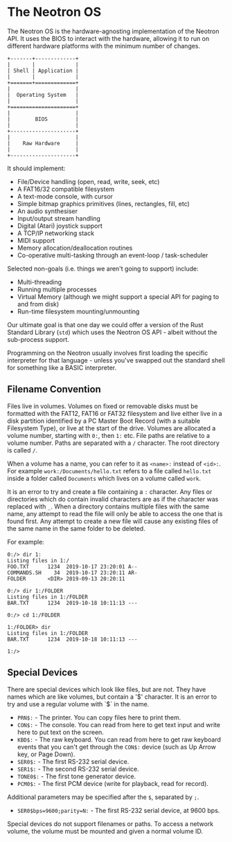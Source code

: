# The Neotron OS

The Neotron OS is the hardware-agnosting implementation of the Neotron API. It uses the BIOS to interact with the hardware, allowing it to run on different hardware platforms with the minimum number of changes.

```
+-------+-------------+
|       |             |
| Shell | Application |
|       |             |
+=======+=============+
|                     |
|  Operating System   |
|                     |
+=====================+
|                     |
|        BIOS         |
|                     |
+---------------------+
|                     |
|    Raw Hardware     |
|                     |
+---------------------+
```

It should implement:

* File/Device handling (open, read, write, seek, etc)
* A FAT16/32 compatible filesystem
* A text-mode console, with cursor
* Simple bitmap graphics primitives (lines, rectangles, fill, etc)
* An audio synthesiser
* Input/output stream handling
* Digital (Atari) joystick support
* A TCP/IP networking stack
* MIDI support
* Memory allocation/deallocation routines
* Co-operative multi-tasking through an event-loop / task-scheduler

Selected non-goals (i.e. things we aren't going to support) include:

* Multi-threading
* Running multiple processes
* Virtual Memory (although we might support a special API for paging to and from disk)
* Run-time filesystem mounting/unmounting

Our ultimate goal is that one day we could offer a version of the Rust Standard Library (`std`) which uses the Neotron OS API - albeit without the sub-process support.

Programming on the Neotron usually involves first loading the specific interpreter for that language - unless you've swapped out the standard shell for something like a BASIC interpreter.

## Filename Convention

Files live in volumes. Volumes on fixed or removable disks must be formatted with the FAT12, FAT16 or FAT32 filesystem and live either live in a disk partition identified by a PC Master Boot Record (with a suitable Filesystem Type), or live at the start of the drive. Volumes are allocated a volume number, starting with `0:`, then `1:` etc. File paths are relative to a volume number. Paths are separated with a `/` character. The root directory is called `/`.

When a volume has a name, you can refer to it as `<name>:` instead of `<id>:`. For example `work:/Documents/hello.txt` refers to a file called `hello.txt` inside a folder called `Documents` which lives on a volume called `work`.

It is an error to try and create a file containing a `:` character. Any files or directories which do contain invalid characters are as if the character was replaced with `_`. When a directory contains multiple files with the same name, any attempt to read the file will only be able to access the one that is found first. Any attempt to create a new file will cause any existing files of the same name in the same folder to be deleted.

For example:

```console
0:/> dir 1:
Listing files in 1:/
FOO.TXT      1234  2019-10-17 23:20:01 A--
COMMANDS.SH    34  2019-10-17 23:20:11 AR-
FOLDER       <DIR> 2019-09-13 20:20:11

0:/> dir 1:/FOLDER
Listing files in 1:/FOLDER
BAR.TXT      1234  2019-10-18 10:11:13 ---

0:/> cd 1:/FOLDER

1:/FOLDER> dir
Listing files in 1:/FOLDER
BAR.TXT      1234  2019-10-18 10:11:13 ---

1:/>
```

## Special Devices

There are special devices which look like files, but are not. They have names which are like volumes, but contain a '$' character. It is an error to try and use a regular volume with `$` in the name.

* `PRN$:` - The printer. You can copy files here to print them.
* `CON$:` - The console. You can read from here to get text input and write here to put text on the screen.
* `KBD$:` - The raw keyboard. You can read from here to get raw keyboard events that you can't get through the `CON$:` device (such as Up Arrow key, or Page Down).
* `SER0$:` - The first RS-232 serial device.
* `SER1$:` - The second RS-232 serial device.
* `TONE0$:` - The first tone generator device.
* `PCM0$:` - The first PCM device (write for playback, read for record).

Additional parameters may be specified after the `$`, separated by `;`.

* `SER0$bps=9600;parity=N:` - The first RS-232 serial device, at 9600 bps.

Special devices do not support filenames or paths. To access a network volume, the volume must be mounted and given a normal volume ID.
